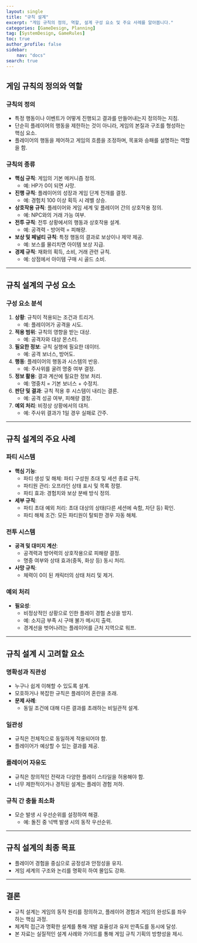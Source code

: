 ```yaml
---
layout: single
title: "규칙 설계"
excerpt: "게임 규칙의 정의, 역할, 설계 구성 요소 및 주요 사례를 알아봅니다."
categories: [GameDesign, Planning]
tag: [SystemDesign, GameRules]
toc: true
author_profile: false
sidebar:
    nav: "docs"
search: true
---
```


## **게임 규칙의 정의와 역할**

### **규칙의 정의**
- 특정 행동이나 이벤트가 어떻게 진행되고 결과를 만들어내는지 정의하는 지침.
- 단순히 플레이어의 행동을 제한하는 것이 아니라, 게임의 본질과 구조를 형성하는 핵심 요소.
- 플레이어의 행동을 제어하고 게임의 흐름을 조정하며, 목표와 승패를 설명하는 역할을 함.

### **규칙의 종류**
- **핵심 규칙**: 게임의 기본 메커니즘 정의.
  - 예: HP가 0이 되면 사망.
- **진행 규칙**: 플레이어의 성장과 게임 단계 전개를 결정.
  - 예: 경험치 100 이상 획득 시 레벨 상승.
- **상호작용 규칙**: 플레이어와 게임 세계 및 플레이어 간의 상호작용 정의.
  - 예: NPC와의 거래 가능 여부.
- **전투 규칙**: 전투 상황에서의 행동과 상호작용 설계.
  - 예: 공격력 - 방어력 = 피해량.
- **보상 및 페널티 규칙**: 특정 행동의 결과로 보상이나 제약 제공.
  - 예: 보스를 물리치면 아이템 보상 지급.
- **경제 규칙**: 재화의 획득, 소비, 거래 관련 규칙.
  - 예: 상점에서 아이템 구매 시 골드 소비.

---

## **규칙 설계의 구성 요소**

### **구성 요소 분석**
1. **상황**: 규칙이 적용되는 조건과 트리거.
   - 예: 플레이어가 공격을 시도.
2. **적용 범위**: 규칙의 영향을 받는 대상.
   - 예: 공격자와 대상 몬스터.
3. **필요한 정보**: 규칙 실행에 필요한 데이터.
   - 예: 공격 보너스, 방어도.
4. **행동**: 플레이어의 행동과 시스템의 반응.
   - 예: 주사위를 굴려 명중 여부 결정.
5. **정보 활용**: 결과 계산에 필요한 정보 처리.
   - 예: 명중치 = 기본 보너스 + 수정치.
6. **판단 및 결과**: 규칙 적용 후 시스템이 내리는 결론.
   - 예: 공격 성공 여부, 피해량 결정.
7. **예외 처리**: 비정상 상황에서의 대처.
   - 예: 주사위 결과가 1일 경우 실패로 간주.

---

## **규칙 설계의 주요 사례**

### **파티 시스템**
- **핵심 기능**:
  - 파티 생성 및 해체: 파티 구성원 초대 및 세션 종료 규칙.
  - 파티원 관리: 오프라인 상태 표시 및 목록 정렬.
  - 파티 효과: 경험치와 보상 분배 방식 정의.
- **세부 규칙**:
  - 파티 초대 예외 처리: 초대 대상의 상태(다른 세션에 속함, 차단 등) 확인.
  - 파티 해체 조건: 모든 파티원이 탈퇴한 경우 자동 해체.

### **전투 시스템**
- **공격 및 대미지 계산**:
  - 공격력과 방어력의 상호작용으로 피해량 결정.
  - 명중 여부와 상태 효과(중독, 화상 등) 동시 처리.
- **사망 규칙**:
  - 체력이 0이 된 캐릭터의 상태 처리 및 제거.

### **예외 처리**
- **필요성**:
  - 비정상적인 상황으로 인한 플레이 경험 손상을 방지.
  - 예: 소지금 부족 시 구매 불가 메시지 출력.
  - 경계선을 벗어나려는 플레이어를 근처 지역으로 워프.

---

## **규칙 설계 시 고려할 요소**

### **명확성과 직관성**
- 누구나 쉽게 이해할 수 있도록 설계.
- 모호하거나 복잡한 규칙은 플레이어 혼란을 초래.
- **문제 사례**:
  - 동일 조건에 대해 다른 결과를 초래하는 비일관적 설계.

### **일관성**
- 규칙은 전체적으로 동일하게 적용되어야 함.
- 플레이어가 예상할 수 있는 결과를 제공.

### **플레이어 자유도**
- 규칙은 창의적인 전략과 다양한 플레이 스타일을 허용해야 함.
- 너무 제한적이거나 경직된 설계는 플레이 경험 저하.

### **규칙 간 충돌 최소화**
- 모순 발생 시 우선순위를 설정하여 해결.
  - 예: 돌진 중 넉백 발생 시의 동작 우선순위.

---

## **규칙 설계의 최종 목표**
- 플레이어 경험을 중심으로 공정성과 안정성을 유지.
- 게임 세계의 구조와 논리를 명확히 하여 몰입도 강화.

---

## **결론**
- 규칙 설계는 게임의 동작 원리를 정의하고, 플레이어 경험과 게임의 완성도를 좌우하는 핵심 과정.
- 체계적 접근과 명확한 설계를 통해 개발 효율성과 유저 만족도를 동시에 달성.
- 본 자료는 실질적인 설계 사례와 가이드를 통해 게임 규칙 기획의 방향성을 제시.
